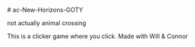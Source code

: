 <h># ac-New-Horizons-GOTY</h>
<p>not actually animal crossing</p>

This is a clicker game where you click.
Made with Will & Connor
